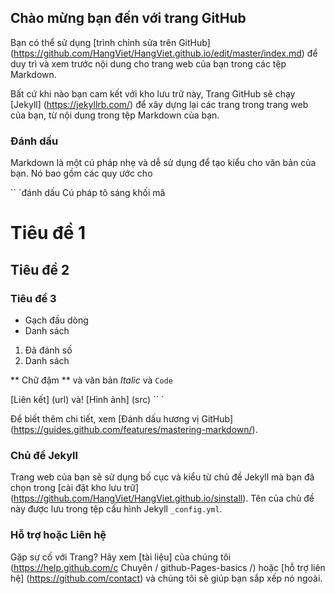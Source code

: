 
## Chào mừng bạn đến với trang GitHub

Bạn có thể sử dụng [trình chỉnh sửa trên GitHub] (https://github.com/HangViet/HangViet.github.io/edit/master/index.md) để duy trì và xem trước nội dung cho trang web của bạn trong các tệp Markdown.

Bất cứ khi nào bạn cam kết với kho lưu trữ này, Trang GitHub sẽ chạy [Jekyll] (https://jekyllrb.com/) để xây dựng lại các trang trong trang web của bạn, từ nội dung trong tệp Markdown của bạn.

### Đánh dấu

Markdown là một cú pháp nhẹ và dễ sử dụng để tạo kiểu cho văn bản của bạn. Nó bao gồm các quy ước cho

`` `đánh dấu
Cú pháp tô sáng khối mã

# Tiêu đề 1
## Tiêu đề 2
### Tiêu đề 3

- Gạch đầu dòng
- Danh sách

1. Đã đánh số
2. Danh sách

** Chữ đậm ** và văn bản _Italic_ và `Code`

[Liên kết] (url) và! [Hình ảnh] (src)
`` `

Để biết thêm chi tiết, xem [Đánh dấu hương vị GitHub] (https://guides.github.com/features/mastering-markdown/).

### Chủ đề Jekyll

Trang web của bạn sẽ sử dụng bố cục và kiểu từ chủ đề Jekyll mà bạn đã chọn trong [cài đặt kho lưu trữ] (https://github.com/HangViet/HangViet.github.io/sinstall). Tên của chủ đề này được lưu trong tệp cấu hình Jekyll `_config.yml`.

### Hỗ trợ hoặc Liên hệ

Gặp sự cố với Trang? Hãy xem [tài liệu] của chúng tôi (https://help.github.com/c Chuyên / github-Pages-basics /) hoặc [hỗ trợ liên hệ] (https://github.com/contact) và chúng tôi sẽ giúp bạn sắp xếp nó ngoài.
